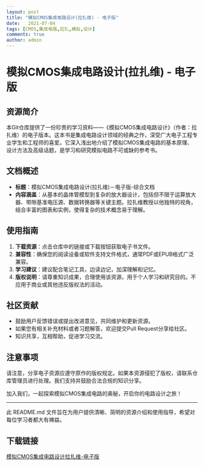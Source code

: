 ```yaml
---
layout: post
title: "模拟CMOS集成电路设计(拉扎维) - 电子版"
date:   2021-07-04
tags: [CMOS,集成电路,拉扎,模拟,设计]
comments: true
author: admin
---
```

# 模拟CMOS集成电路设计(拉扎维) - 电子版

## 资源简介

本Git仓库提供了一份珍贵的学习资料——《模拟CMOS集成电路设计》（作者：拉扎维）的电子版本。这本书是集成电路设计领域的经典之作，深受广大电子工程专业学生和工程师的喜爱。它深入浅出地介绍了模拟CMOS集成电路的基本原理、设计方法及高级话题，是学习和研究模拟电路不可或缺的参考书。

## 文档概述

- **标题**：模拟CMOS集成电路设计(拉扎维)－电子版-综合文档
- **内容涵盖**：从基本的晶体管模型到复杂的放大器设计，包括但不限于运算放大器、带隙基准电压源、数据转换器等关键主题。拉扎维教授以他独特的视角，结合丰富的图表和实例，使得复杂的技术概念易于理解。

## 使用指南

1. **下载资源**：点击仓库中的链接或下载按钮获取电子书文件。
2. **兼容性**：确保您的阅读设备或软件支持文件格式，通常PDF或EPUB格式广泛兼容。
3. **学习建议**：建议配合笔记工具，边读边记，加深理解和记忆。
4. **版权说明**：请尊重知识成果，合理使用该资源，用于个人学习和研究目的。不应用于商业或其他违反版权法的活动。

## 社区贡献

- 鼓励用户反馈错误或提出改进意见，共同维护和更新资源。
- 如果您有相关补充材料或者习题解答，欢迎提交Pull Request分享给社区。
- 知识共享，互相帮助，促进学习交流。

## 注意事项

请注意，分享电子资源应遵守原作的版权规定。如果本资源侵犯了版权，请联系仓库管理员进行处理。我们支持并鼓励合法合规的知识分享。

加入我们，一起探索模拟CMOS集成电路的奥秘，开启你的电路设计之旅！

---

此 README.md 文件旨在为用户提供清晰、简明的资源介绍和使用指导，希望对每位学习者都大有裨益。

## 下载链接

[模拟CMOS集成电路设计拉扎维-电子版](https://pan.quark.cn/s/99350fea78b1)